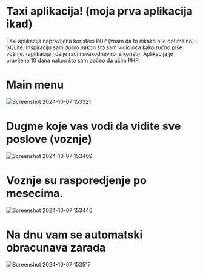 # Taxi aplikacija! (moja prva aplikacija ikad)

Taxi aplikacija napravljena koristeći PHP (znam da to nikako nije optimalno) i SQLite. 
Inspiraciju sam dobio nakon što sam vidio oca kako ručno piše vožnje. (aplikacija i dalje radi i svakodnevno je koristi). 
Aplikacija je pravljena 10 dana nakon što sam počeo da učim PHP.

# Main menu

![Screenshot 2024-10-07 153321](https://github.com/user-attachments/assets/9ab357d9-1453-47e0-abd4-91a32c032ee2)
# Dugme koje vas vodi da vidite sve poslove (voznje)
![Screenshot 2024-10-07 153409](https://github.com/user-attachments/assets/4fa28ed9-4d4e-4b8c-afa7-5588051b2922)
# Voznje su rasporedjenje po mesecima.
![Screenshot 2024-10-07 153446](https://github.com/user-attachments/assets/bf58a1da-2a8f-4b4c-a1b7-8b7d07aba587)
# Na dnu vam se automatski obracunava zarada 
![Screenshot 2024-10-07 153517](https://github.com/user-attachments/assets/7ba5e67c-e3ea-4589-a5c6-703dbf2ffa58)
